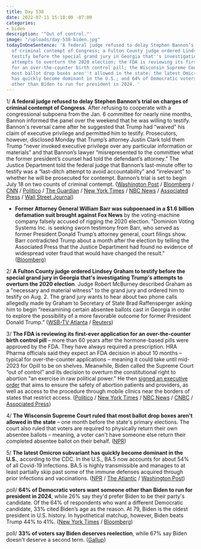 ```yaml
---
title: Day 538
date: 2022-07-11 15:10:00 -07:00
categories:
- biden
description: '"Out of control."'
image: "/uploads/day-538-biden.jpg"
todayInOneSentence: 'A federal judge refused to delay Stephen Bannon’s trial on charges
  of criminal contempt of Congress; a Fulton County judge ordered Lindsey Graham to
  testify before the special grand jury in Georgia that''s investigating Trump''s
  attempts to overturn the 2020 election; the FDA is reviewing its first-ever application
  for an over-the-counter birth control pill; the Wisconsin Supreme Court ruled that
  most ballot drop boxes aren''t allowed in the state; the latest Omicron subvariant
  has quickly become dominant in the U.S.; and 64% of Democratic voters want someone
  other than Biden to run for president in 2024. '
---
```


1/ **A federal judge refused to delay Stephen Bannon’s trial on charges of criminal contempt of Congress**. After refusing to cooperate with a congressional subpoena from the Jan. 6 committee for nearly nine months, Bannon informed the panel over the weekend that he was willing to testify. Bannon's reversal came after he suggested that Trump had “waived” his claim of executive privilege and permitted him to testify. Prosecutors, however, disclosed Monday that Trump’s attorney Justin Clark told them Trump “never invoked executive privilege over any particular information or materials” and that Bannon’s lawyer “misrepresented to the committee what the former president’s counsel had told the defendant’s attorney.” The Justice Department told the federal judge that Bannon’s last-minute offer to testify was a “last-ditch attempt to avoid accountability” and “irrelevant” to whether he will be prosecuted for contempt. Bannon’s trial is set to begin July 18 on two counts of criminal contempt. ([Washington Post](https://www.washingtonpost.com/dc-md-va/2022/07/11/bannon-trial-hearing/) / [Bloomberg](https://www.bloomberg.com/news/articles/2022-07-11/bannon-fails-to-push-back-criminal-contempt-trial-over-hearings?srnd=politics-vp&sref=MIBMEEoj) / [CNN](https://www.cnn.com/2022/07/11/politics/steve-bannon-donald-trump-executive-privilege/index.html) / [Politico](https://www.politico.com/news/2022/07/11/trump-attorney-justin-clark-fbi-00045073) / [The Guardian](https://www.theguardian.com/us-news/2022/jul/10/steve-bannon-discussions-january-6-committee-capitol-attack) / [New York Times](https://www.nytimes.com/2022/07/10/us/politics/bannon-jan-6-trump.html) / [NBC News](https://www.nbcnews.com/politics/justice-department/steve-bannons-eleventh-hour-reversal-jan-6-testimony-stunt-doj-says-rcna37585) / [Associated Press](https://apnews.com/article/capitol-siege-steve-bannon-donald-trump-congress-government-and-politics-d7f38a2e00b2947c4f553ef81d78790a) / [Wall Street Journal](https://www.wsj.com/articles/prosecutors-say-steve-bannon-should-still-face-trial-11657544368?mod=politics_lead_pos1))

* **Former Attorney General William Barr was subpoenaed in a $1.6 billion defamation suit brought against Fox News** by the voting-machine company falsely accused of rigging the 2020 election. "Dominion Voting Systems Inc. is seeking sworn testimony from Barr, who served as former President Donald Trump’s attorney general, court filings show. Barr contradicted Trump about a month after the election by telling the Associated Press that the Justice Department had found no evidence of widespread voter fraud that would have changed the result." ([Bloomberg](https://www.bloomberg.com/news/articles/2022-07-11/barr-subpoenaed-in-dominion-s-1-6-billion-suit-against-fox-news?srnd=premium&sref=MIBMEEoj))

2/ **A Fulton County judge ordered Lindsey Graham to testify before the special grand jury in Georgia that's investigating Trump's attempts to overturn the 2020 election**. Judge Robert McBurney described Graham as a "necessary and material witness" to the grand jury and ordered him to testify on Aug. 2. The grand jury wants to hear about two phone calls allegedly made by Graham to Secretary of State Brad Raffensperger asking him to begin “reexamining certain absentee ballots cast in Georgia in order to explore the possibility of a more favorable outcome for former President Donald Trump.” ([WSB-TV Atlanta](https://www.wsbtv.com/news/local/atlanta/sen-lindsey-graham-ordered-testify-front-special-grand-jury-trump-election-probe/CWFIZ4EZLFBY3L3MEMJPA6TVL4/?taid=62cc7354223285000125f000) / [Reuters](https://www.reuters.com/legal/litigation/senator-graham-ordered-testify-front-grand-jury-trump-election-probe-2022-07-11/))

3/ **The FDA is reviewing its first-ever application for an over-the-counter birth control pill** – more than 60 years after the hormone-based pills were approved by the FDA. They have always required a prescription. HRA Pharma officials said they expect an FDA decision in about 10 months – typical for over-the-counter applications – meaning it could take until mid-2023 for Opill to be on shelves. Meanwhile, Biden called the Supreme Court “out of control” and its decision to overturn the constitutional right to abortion "an exercise in raw political power." He then [signed an executive order](https://www.nytimes.com/2022/07/08/us/politics/biden-abortion-executive-order.html) that aims to ensure the safety of abortion patients and providers, as well as access to the procedure through mobile clinics near the borders of states that restrict access. ([Politico](https://www.politico.com/news/2022/07/11/fda-weighs-first-ever-application-for-over-the-counter-birth-control-pills-in-the-wake-of-roes-fall-00044819) / [New York Times](https://www.nytimes.com/2022/07/11/us/politics/fda-contraception-pill-hra-pharma.html) / [NBC News](https://www.nbcnews.com/politics/politics-news/-counter-birth-control-drugmaker-seeks-fda-approval-rcna37578) / [CNBC](https://www.cnbc.com/2022/07/08/biden-says-supreme-court-out-of-control-signs-abortion-executive-order.html) / [Associated Press](https://apnews.com/article/biden-abortion-health-emergency-access-states-497aca6c30c79dd32a34cb2dfc923b81))

4/ **The Wisconsin Supreme Court ruled that most ballot drop boxes aren't allowed in the state** – one month before the state's primary elections. The court also ruled that voters are required to physically return their own absentee ballots – meaning, a voter can't have someone else return their completed absentee ballot on their behalf. ([NPR](https://www.npr.org/2022/07/08/1100696685/wisconsin-supreme-court-ballot-drop-boxes-disability-assistance))

5/ **The latest Omicron subvariant has quickly become dominant in the U.S.**, according to the CDC. In the U.S., BA.5 now accounts for about 54% of all Covid-19 infections. BA.5 is highly transmissible and manages to at least partially skip past some of the immune defenses acquired through prior infections and vaccinations. ([NPR](https://www.npr.org/2022/07/11/1110804098/omicron-ba5-variant-covid-reinfections) / [The Atlantic](https://www.theatlantic.com/health/archive/2022/07/ba5-omicron-variant-covid-surge-immunity-reinfection/670485/?scrolla=5eb6d68b7fedc32c19ef33b4) / [Washington Post](https://www.washingtonpost.com/health/2022/07/10/omicron-variant-ba5-covid-reinfection/))

poll/ **64% of Democratic voters want someone other than Biden to run for president in 2024**, while 26% say they'd prefer Biden to be their party's candidate. Of the 64% of respondents who want a different Democratic candidate, 33% cited Biden’s age as the reason. At 79, Biden is the oldest president in U.S. history. In hypothetical matchup, however, Biden beats Trump 44% to 41%. ([New York Times](https://www.nytimes.com/2022/07/11/us/politics/biden-approval-polling-2024.html) / [Bloomberg](https://www.bloomberg.com/news/articles/2022-07-11/majority-of-democrats-want-biden-alternative-in-2024-poll-says?srnd=politics-vp&sref=MIBMEEoj))

poll/ **33% of voters say Biden deserves reelection**, while 67% say Biden doesn't deserve a second term. ([Gallup](https://news.gallup.com/poll/394685/voters-eagerness-reelect-incumbents-near-lows.aspx))